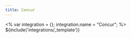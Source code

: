 ```yaml
---
title: Concur
---
```

<% var integration = {};
integration.name = "Concur"; %>
${include('integrations/_template')}
